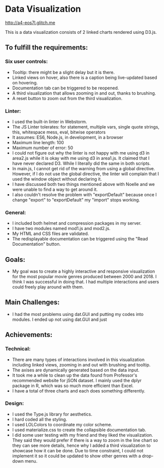 Data Visualization
===
http://a4-eos7l.glitch.me

This is a data visualization consists of 2 linked charts rendered using D3.js. 

To fulfill the requirements:
---
### Six user controls:
- Tooltip: there might be a slight delay but it is there. 
- Linked views on hover, also there is a caption being live-updated based on hovering.
- Documentation tab can be triggered to be reopened.
- A third visualization that allows zooming in and out, thanks to brushing.
- A reset button to zoom out from the third visualization.

### Linter:

- I used the built-in linter in Webstorm.
- The JS Linter tolerates: for statement, multiple vars, single quote strings, this, whitespace mess, eval, bitwise operators 
- It assumes: ES6, Node.js, in development, in a browser
- Maximum line length: 100
- Maximum number of error: 50
- I could not figure out why the linter is not happy with me using d3 in area2.js while it is okay with me using d3 in area1.js. It claimed that I have never declared D3. While I literally did the same in both scripts. 
- In main.js, I cannot get rid of the warning from using a global directive. However, if I do not use the global directive, the linter will complain that I used the window object without declaring it. 
- I have discussed both two things mentioned above with Noelle and we were unable to find a way to get around it. 
- I also couldn't resolve the problem with "exportDefault" because once I change "export" to "exportDefault" my "import" stops working.

### General: 

- I included both helmet and compression packages in my server.
- I have two modules named mod1.js and mod2.js. 
- My HTML and CSS files are validated.  
- The redisplayable documentation can be triggered using the "Read Documentation" button.


Goals:
---
- My goal was to create a highly interactive and responsive visualization for the most popular movie genres produced between 2000 and 2018. I think I was successful in doing that. I had multiple interactions and users could freely play around with them.


Main Challenges:
---
- I had the most problems using dat.GUI and putting my codes into modules. I ended up not using dat.GUI and just 




Achievements:
---


### Technical:
- There are many types of interactions involved in this visualization including linked views, zooming in and out with brushing and tooltip. 
- The axises are dynamically generated based on the data input.
- It took me a while to clean up the data found from Professor's recommended website for jSON dataset. I mainly used the dplyr package in R, which was so much more efficient than Excel.
- I have a total of three charts and each does something differently. 


### Design:
- I used the Type.js library for aesthetics. 
- I hard coded all the styling. 
- I used LOLColors to coordinate my color scheme. 
- I used materialize.css to create the collapsible documentation tab. 
- I did some user testing with my friend and they liked the visualization. They said they would prefer if there is a way to zoom in the line chart so they can see more details, hence why I added a third visualization to showcase how it can be done. Due to time constraint, I could not implement it so it could be updated to show other genres with a drop-down menu.



    



